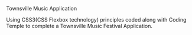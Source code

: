 Townsville Music Application

Using CSS3(CSS Flexbox technology) principles coded along with Coding Temple to complete a Townsville Music Festival Application. 